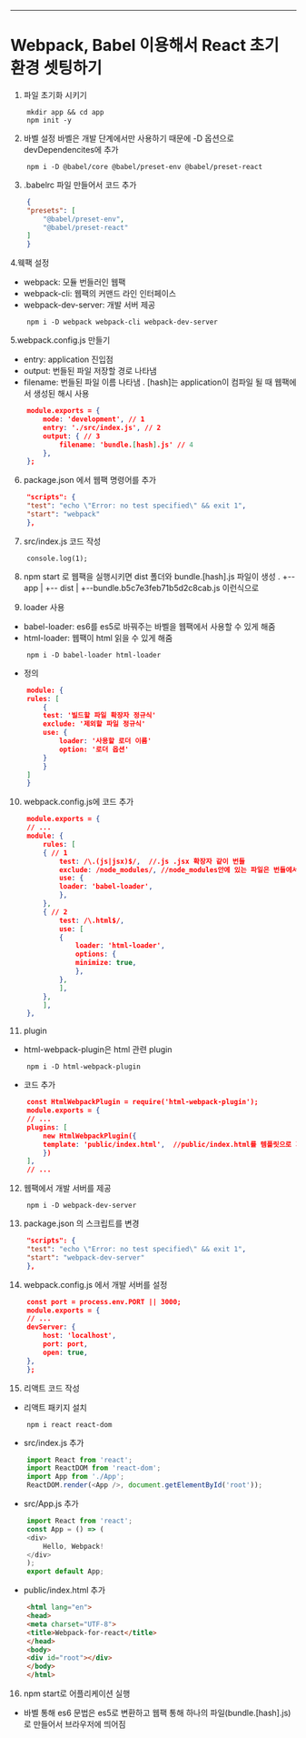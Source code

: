 ---
# Webpack, Babel 이용해서 React 초기 환경 셋팅하기
1. 파일 초기화 시키기
```
    mkdir app && cd app
    npm init -y
```
2. 바벨 설정
바벨은 개발 단계에서만 사용하기 때문에 -D 옵션으로 devDependencites에 추가
```
    npm i -D @babel/core @babel/preset-env @babel/preset-react
```
3. .babelrc 파일 만들어서 코드 추가
``` json
    {
    "presets": [
        "@babel/preset-env",
        "@babel/preset-react"
    ]
    }
```
4.웩팩 설정
* webpack: 모듈 번들러인 웹팩
* webpack-cli: 웹팩의 커맨드 라인 인터페이스
* webpack-dev-server: 개발 서버 제공
```
    npm i -D webpack webpack-cli webpack-dev-server
```
5.webpack.config.js 만들기
* entry: application 진입점
* output: 번들된 파일 저장할 경로 나타냄
* filename: 번들된 파일 이름 나타냄 . [hash]는 application이 컴파일 될 때 웹팩에서 생성된 해시 사용
``` json
    module.exports = {
        mode: 'development', // 1
        entry: './src/index.js', // 2
        output: { // 3
            filename: 'bundle.[hash].js' // 4
        },
    };
```
6. package.json 에서 웹팩 명령어를 추가
``` json
    "scripts": {
    "test": "echo \"Error: no test specified\" && exit 1",
    "start": "webpack"
    },
```
7. src/index.js 코드 작성
```
    console.log(1);
```
8. npm start 로 웹팩을 실행시키면 dist 폴더와 bundle.[hash].js 파일이 생성
.
+-- app 
|  +-- dist 
   |  +--bundle.b5c7e3feb71b5d2c8cab.js 이런식으로

9. loader 사용
* babel-loader: es6를 es5로 바꿔주는 바벨을 웹팩에서 사용할 수 있게 해줌
* html-loader: 웹팩이 html 읽을 수 있게 해줌
```
    npm i -D babel-loader html-loader
```
* 정의
``` json
    module: {
    rules: [
        {
        test: '빌드할 파일 확장자 정규식'
        exclude: '제외할 파일 정규식'
        use: {
            loader: '사용할 로더 이름'
            option: '로더 옵션'
        }
        }
    ]
    }
```
10. webpack.config.js에 코드 추가
``` json
    module.exports = {
    // ...
    module: {
        rules: [
        { // 1
            test: /\.(js|jsx)$/,  //.js .jsx 확장자 같이 번들
            exclude: /node_modules/, //node_modules안에 있는 파일은 번들에서 제외
            use: {
            loader: 'babel-loader',
            },
        },
        { // 2
            test: /\.html$/,
            use: [
            {
                loader: 'html-loader',
                options: {
                minimize: true,
                },
            },
            ],
        },
        ],
    },
```
11. plugin
* html-webpack-plugin은 html 관련 plugin
```
    npm i -D html-webpack-plugin
```
* 코드 추가
``` json
    const HtmlWebpackPlugin = require('html-webpack-plugin');
    module.exports = {
    // ...
    plugins: [
        new HtmlWebpackPlugin({
        template: 'public/index.html',  //public/index.html를 템플릿으로 지정
        })
    ],
    // ...
```
12. 웹팩에서 개발 서버를 제공
```
    npm i -D webpack-dev-server
```
13. package.json 의 스크립트를 변경
``` json
    "scripts": {
    "test": "echo \"Error: no test specified\" && exit 1",
    "start": "webpack-dev-server"
    },
```
14. webpack.config.js 에서 개발 서버를 설정
``` json
    const port = process.env.PORT || 3000;
    module.exports = {
    // ...
    devServer: {
        host: 'localhost',
        port: port,
        open: true,
    },
    };
```
15. 리액트 코드 작성
* 리액트 패키지 설치
```
    npm i react react-dom
```
* src/index.js 추가
``` javascript
    import React from 'react';
    import ReactDOM from 'react-dom';
    import App from './App';
    ReactDOM.render(<App />, document.getElementById('root'));
```
* src/App.js 추가
``` javascript
    import React from 'react';
    const App = () => (
    <div>
        Hello, Webpack!
    </div>
    );
    export default App;
``` 
* public/index.html 추가
``` html
    <html lang="en">
    <head>
    <meta charset="UTF-8">
    <title>Webpack-for-react</title>
    </head>
    <body>
    <div id="root"></div>
    </body>
    </html>
```
16. npm start로 어플리케이션 실행
* 바벨 통해 es6 문법은 es5로 변환하고 웹팩 통해 하나의 파일(bundle.[hash].js)로 만들어서 브라우저에 띄어짐
 